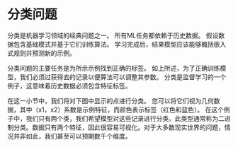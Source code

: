 # 分类问题
分类是机器学习领域的经典问题之一。 所有ML任务都依赖于历史数据。 假设数据包含基础模式并基于它们训练算法。 学习完成后，结果模型应该能够概括嵌入式规则并预测新的示例。

分类问题的主要任务是为所示示例找到正确的标签。 如上所述，为了正确训练模型，我们必须过获得去的记录以便算法可以调整其参数。 分类是监督学习的一个例子，这意味着历史数据必须包含特征标签。

在这一小节中，我们将对下图中显示的点进行分类。 您可以将它们视为几何数据，其中（x1，x2）系数是示例特征，而颜色表示标签（红色和蓝色）。
在这个例子中，我们只有两个类，我们希望模型对这些记录进行分类。此类型通常称为二进制分类。数据只有两个特征，因此很容易可视化。对于大多数现实世界的问题，情况并非如此，我们甚至可以预期数千个维度。
